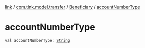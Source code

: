 [link](../../index.md) / [com.tink.model.transfer](../index.md) / [Beneficiary](index.md) / [accountNumberType](./account-number-type.md)

# accountNumberType

`val accountNumberType: `[`String`](https://kotlinlang.org/api/latest/jvm/stdlib/kotlin/-string/index.html)